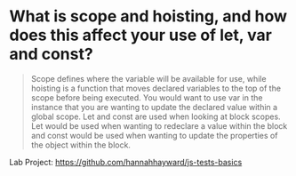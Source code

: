 # What is scope and hoisting, and how does this affect your use of let, var and const?
>Scope defines where the variable will be available for use, while hoisting is a function that moves declared variables to the top of the scope before being executed. You would want to use var in the instance that you are wanting to update the declared value within a global scope. Let and const are used when looking at block scopes. Let would be used when wanting to redeclare a value within the block and const would be used when wanting to update the properties of the object within the block.

Lab Project: 
https://github.com/hannahhayward/js-tests-basics